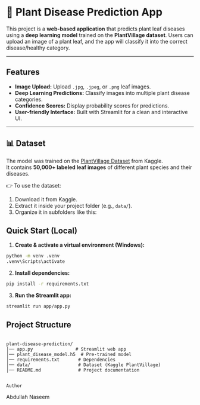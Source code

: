 # 🌱 Plant Disease Prediction App  

This project is a **web-based application** that predicts plant leaf diseases using a **deep learning model** trained on the **PlantVillage dataset**. Users can upload an image of a plant leaf, and the app will classify it into the correct disease/healthy category.  

---

## **Features**  

* **Image Upload:** Upload `.jpg`, `.jpeg`, or `.png` leaf images.  
* **Deep Learning Predictions:** Classify images into multiple plant disease categories.  
* **Confidence Scores:** Display probability scores for predictions.  
* **User-friendly Interface:** Built with Streamlit for a clean and interactive UI.  

---

## 📊 Dataset  

The model was trained on the [PlantVillage Dataset](https://www.kaggle.com/datasets/emmarex/plantdisease) from Kaggle.  
It contains **50,000+ labeled leaf images** of different plant species and their diseases.  

👉 To use the dataset:  
1. Download it from Kaggle.  
2. Extract it inside your project folder (e.g., `data/`).  
3. Organize it in subfolders like this:  



## Quick Start (Local)

1) **Create & activate a virtual environment (Windows):**
```bash
python -m venv .venv
.venv\Scripts\activate
```

2) **Install dependencies:**
```bash
pip install -r requirements.txt
```


3) **Run the Streamlit app:**
```bash
streamlit run app/app.py
```

## Project Structure
```

plant-disease-prediction/
│── app.py                # Streamlit web app
│── plant_disease_model.h5  # Pre-trained model
│── requirements.txt       # Dependencies
│── data/                  # Dataset (Kaggle PlantVillage)
│── README.md              # Project documentation


Author
```
 Abdullah Naseem

 ```



